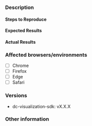<!--
If you are asking a question rather than filing a bug, try one of these instead:
- Ask a question on StackOverflow using the tag amplience-dynamic-content
- Open a support ticket with Amplience Support
- Contact your Amplience Customer Success representative
- If you have found a bug please report it by opening an issue
-->

### Description

<!-- Example: Could not subscribe to updates when...  -->

#### Steps to Reproduce

<!--
Example:

1. ...
2. ...
3. ...
-->

#### Expected Results

<!-- Example: Callback method fired  -->

#### Actual Results

<!-- Example: Thrown error: ... -->

### Affected browsers/environments

<!-- Check all that apply -->

- [ ] Chrome
- [ ] Firefox
- [ ] Edge
- [ ] Safari

<!-- Include absolute versions where possible -->

### Versions

- dc-visualization-sdk: vX.X.X

### Other information

<!-- Any other information that is important to this issue -->
